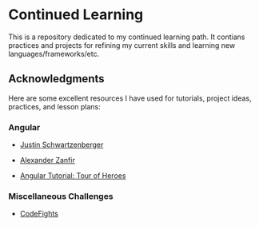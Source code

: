 # Continued Learning

This is a repository dedicated to my continued learning path. It contians practices and projects for refining my current skills and learning new languages/frameworks/etc.

## Acknowledgments

Here are some excellent resources I have used for tutorials, project ideas, practices, and lesson plans:

### Angular

* [Justin Schwartzenberger](https://www.lynda.com/Justin-Schwartzenberger/5951469-1.html)

* [Alexander Zanfir](https://www.lynda.com/Alex-Zanfir/3920869-1.html)

* [Angular Tutorial: Tour of Heroes](https://angular.io/tutorial)

### Miscellaneous Challenges

* [CodeFights](https://codefights.com/)
